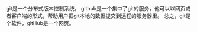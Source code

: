 git是一个分布式版本控制系统。
github是一个集中了git的服务，他可以以网页或者客户端的形式，帮助用户把git本地的数据提交到远程的服务器里。
总之，git是个软件，gitHub是一个网页。
